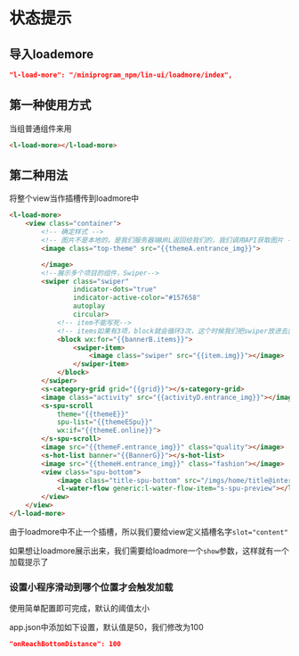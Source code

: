# 状态提示

## 导入loademore

```JSON
"l-load-more": "/miniprogram_npm/lin-ui/loadmore/index",
```

## 第一种使用方式

当组普通组件来用

```html
<l-load-more></l-load-more>
```

## 第二种用法

将整个view当作插槽传到loadmore中

```html
<l-load-more>
    <view class="container">
        <!-- 确定样式 -->
        <!-- 图片不是本地的，是我们服务器端URL返回给我们的，我们调用API获取图片 -->
        <image class="top-theme" src="{{themeA.entrance_img}}">

        </image>
        <!--展示多个项目的组件，Swiper-->
        <swiper class="swiper"
                indicator-dots="true"
                indicator-active-color="#157658"
                autoplay
                circular>
            <!-- item不能写死-->
            <!-- items如果有3项，block就会循环3次，这个时候我们把swiper放进去就可以了 -->
            <block wx:for="{{bannerB.items}}">
                <swiper-item>
                    <image class="swiper" src="{{item.img}}"></image>
                </swiper-item>
            </block>
        </swiper>
        <s-category-grid grid="{{grid}}"></s-category-grid>
        <image class="activity" src="{{activityD.entrance_img}}"></image>
        <s-spu-scroll
            theme="{{themeE}}"
            spu-list="{{themeESpu}}"
            wx:if="{{themeE.online}}">
        </s-spu-scroll>
        <image src="{{themeF.entrance_img}}" class="quality"></image>
        <s-hot-list banner="{{BannerG}}"></s-hot-list>
        <image src="{{themeH.entrance_img}}" class="fashion"></image>
        <view class="spu-bottom">
            <image class="title-spu-bottom" src="/imgs/home/title@interest.png"></image>
            <l-water-flow generic:l-water-flow-item="s-spu-preview"></l-water-flow>
        </view>
    </view>
</l-load-more>

```

由于loadmore中不止一个插槽，所以我们要给view定义插槽名字`slot="content"`

如果想让loadmore展示出来，我们需要给loadmore一个`show`参数，这样就有一个加载提示了

### 设置小程序滑动到哪个位置才会触发加载

使用简单配置即可完成，默认的阈值太小

app.json中添加如下设置，默认值是50，我们修改为100

```json
"onReachBottomDistance": 100
```

